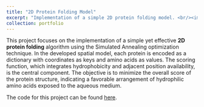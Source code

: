 ```yaml
---
title: "2D Protein Folding Model"
excerpt: "Implementation of a simple 2D protein folding model. <br/><img src='/images/2d_protein_folding.png'>"
collection: portfolio
---
```


This project focuses on the implementation of a simple yet effective **2D protein folding** algorithm using the Simulated Annealing optimization technique. In the developed spatial model, each protein is encoded as a dictionary with coordinates as keys and amino acids as values. The scoring function, which integrates hydrophobicity and adjacent position availability, is the central component. The objective is to minimize the overall score of the protein structure, indicating a favorable arrangement of hydrophilic amino acids exposed to the aqueous medium.

The code for this project can be found [here](https://github.com/frodbej/2d-protein-folding).
